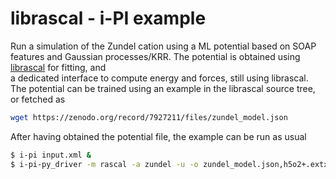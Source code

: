 librascal - i-PI example
========================

Run a simulation of the Zundel cation using a ML potential based on 
SOAP features and Gaussian processes/KRR. The potential is obtained
using [librascal](https://github.com/cosmo-epfl/librascal) for fitting, and  
a dedicated interface to compute energy and forces, still using librascal.
The potential can be trained using an example in the librascal source
tree, or fetched as

```bash
wget https://zenodo.org/record/7927211/files/zundel_model.json
```

After having obtained the potential file, the example can be run as usual

```bash
$ i-pi input.xml &
$ i-pi-py_driver -m rascal -a zundel -u -o zundel_model.json,h5o2+.extxyz
```
